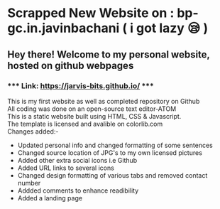 # **Scrapped** New Website on : bp-gc.in.javinbachani ( i got lazy :sleepy: )
## Hey there! Welcome to my personal website, hosted on github webpages
### *** Link: https://jarvis-bits.github.io/ ***
This is my first website as well as completed repository on Github\
All coding was done on an open-source text editor-ATOM\
This is a static website built using HTML, CSS & Javascript. \
The template is licensed and avalible on colorlib.com\
Changes added:-<ul>
  <li> Updated personal info and changed formatting of some sentences </li>
  <li> Changed source location of JPG's to my own licensed pictures </li>
  <li> Added other extra social icons i.e Github </li>
  <li> Added URL links to several icons </li>
  <li> Changed design formatting of various tabs and removed contact number </li>
  <li> Addded comments to enhance readibility </li>
  <li> Added a landing page </li>
                

